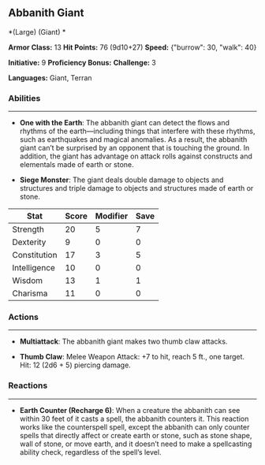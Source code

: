 ## Abbanith Giant
*(Large) (Giant) *

**Armor Class:** 13
**Hit Points:** 76 (9d10+27)
**Speed:** {"burrow": 30, "walk": 40}

**Initiative:** 9
**Proficiency Bonus:**
**Challenge:** 3

**Languages:** Giant, Terran

### Abilities
 --- 
- **One with the Earth**: The abbanith giant can detect the flows and rhythms of the earth—including things that interfere with these rhythms, such as earthquakes and magical anomalies. As a result, the abbanith giant can’t be surprised by an opponent that is touching the ground. In addition, the giant has advantage on attack rolls against constructs and elementals made of earth or stone.

- **Siege Monster**: The giant deals double damage to objects and structures and triple damage to objects and structures made of earth or stone.



| Stat | Score | Modifier | Save |
| ---- | ---- | ---- | ---- |
| Strength | 20 | 5 | 7 |
| Dexterity | 9 | 0 | 0 |
| Constitution | 17 | 3 | 5 |
| Intelligence | 10 | 0 | 0 |
| Wisdom | 13 | 1 | 1 |
| Charisma | 11 | 0 | 0 |

### Actions
 --- 
- **Multiattack**: The abbanith giant makes two thumb claw attacks.

- **Thumb Claw**: Melee Weapon Attack: +7 to hit, reach 5 ft., one target. Hit: 12 (2d6 + 5) piercing damage.

### Reactions
 --- 
- **Earth Counter (Recharge 6)**: When a creature the abbanith can see within 30 feet of it casts a spell, the abbanith counters it. This reaction works like the counterspell spell, except the abbanith can only counter spells that directly affect or create earth or stone, such as stone shape, wall of stone, or move earth, and it doesn’t need to make a spellcasting ability check, regardless of the spell’s level.

